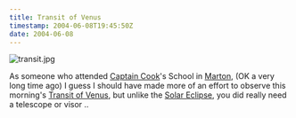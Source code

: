 ```yaml
---
title: Transit of Venus
timestamp: 2004-06-08T19:45:50Z
date: 2004-06-08
---
```


<img alt="transit.jpg" src="http://blog.whatfettle.com/archives/transit.jpg" title="transit of Venus" />
<p>As someone who attended <a href="http://en.wikipedia.org/wiki/James_Cook">Captain Cook</a>'s School in <a class="locality" href="http://en.wikipedia.org/wiki/Marton,_Middlesbrough">Marton</a>, (OK a very long time ago) I  guess I should have made more of an effort to observe this morning's <a href='http://www.bbc.co.uk/science/space/myspace/nightsky/transitofvenus.shtml'>Transit of Venus</a>, but unlike the <a href='http://blog.whatfettle.com/archives/000007.html'>Solar Eclipse</a>, you did really need a telescope or visor ..</p>